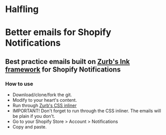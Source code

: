 Halfling
========

# Better emails for Shopify Notifications
## Best practice emails built on [Zurb's Ink framework](http://zurb.com/ink/) for Shopify Notifications

### How to use
* Download/clone/fork the git.
* Modify to your heart's content.
* Run through [Zurb's CSS inliner](http://zurb.com/ink/inliner.php)
* IMPORTANT! Don't forget to run through the CSS inliner. The emails will be plain if you don't.
* Go to your Shopify Store > Account > Notifications
* Copy and paste.


